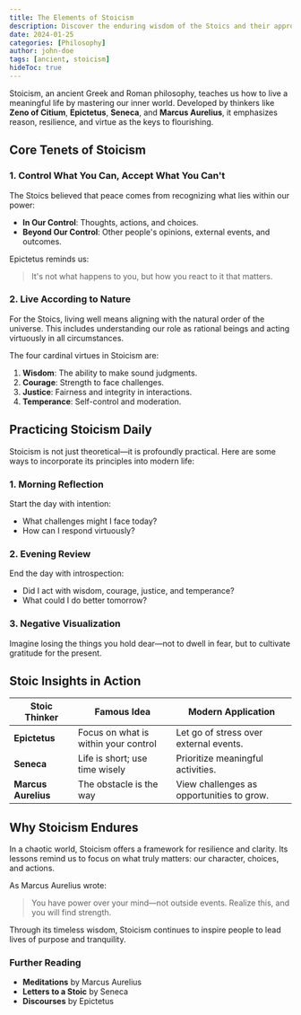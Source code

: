 ```yaml
---
title: The Elements of Stoicism
description: Discover the enduring wisdom of the Stoics and their approach to a meaningful life.
date: 2024-01-25
categories: [Philosophy]
author: john-doe
tags: [ancient, stoicism]
hideToc: true
---
```


Stoicism, an ancient Greek and Roman philosophy, teaches us how to live a meaningful life by mastering our inner world. Developed by thinkers like **Zeno of Citium**, **Epictetus**, **Seneca**, and **Marcus Aurelius**, it emphasizes reason, resilience, and virtue as the keys to flourishing.

## Core Tenets of Stoicism

### 1. **Control What You Can, Accept What You Can't**

The Stoics believed that peace comes from recognizing what lies within our power:

- **In Our Control**: Thoughts, actions, and choices.
- **Beyond Our Control**: Other people's opinions, external events, and outcomes.

Epictetus reminds us:

> It's not what happens to you, but how you react to it that matters.

### 2. **Live According to Nature**

For the Stoics, living well means aligning with the natural order of the universe. This includes understanding our role as rational beings and acting virtuously in all circumstances.

The four cardinal virtues in Stoicism are:

1. **Wisdom**: The ability to make sound judgments.
2. **Courage**: Strength to face challenges.
3. **Justice**: Fairness and integrity in interactions.
4. **Temperance**: Self-control and moderation.

## Practicing Stoicism Daily

Stoicism is not just theoretical—it is profoundly practical. Here are some ways to incorporate its principles into modern life:

### 1. Morning Reflection

Start the day with intention:

- What challenges might I face today?
- How can I respond virtuously?

### 2. Evening Review

End the day with introspection:

- Did I act with wisdom, courage, justice, and temperance?
- What could I do better tomorrow?

### 3. Negative Visualization

Imagine losing the things you hold dear—not to dwell in fear, but to cultivate gratitude for the present.

## Stoic Insights in Action

| Stoic Thinker      | Famous Idea                                   | Modern Application                         |
|---------------------|-----------------------------------------------|--------------------------------------------|
| **Epictetus**       | Focus on what is within your control          | Let go of stress over external events.     |
| **Seneca**          | Life is short; use time wisely                | Prioritize meaningful activities.          |
| **Marcus Aurelius** | The obstacle is the way                      | View challenges as opportunities to grow.  |

## Why Stoicism Endures

In a chaotic world, Stoicism offers a framework for resilience and clarity. Its lessons remind us to focus on what truly matters: our character, choices, and actions.

As Marcus Aurelius wrote:

> You have power over your mind—not outside events. Realize this, and you will find strength.

Through its timeless wisdom, Stoicism continues to inspire people to lead lives of purpose and tranquility.

### Further Reading

- **Meditations** by Marcus Aurelius
- **Letters to a Stoic** by Seneca
- **Discourses** by Epictetus
